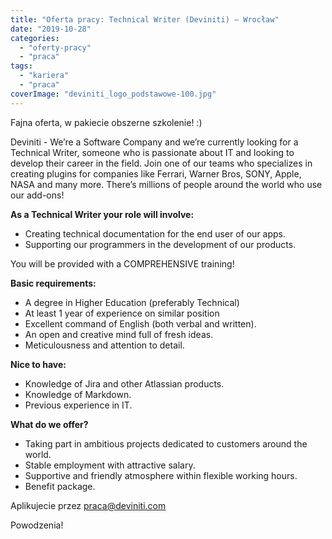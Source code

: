 ```yaml
---
title: "Oferta pracy: Technical Writer (Deviniti) – Wrocław"
date: "2019-10-28"
categories:
  - "oferty-pracy"
  - "praca"
tags:
  - "kariera"
  - "praca"
coverImage: "deviniti_logo_podstawowe-100.jpg"
---
```


Fajna oferta, w pakiecie obszerne szkolenie! :)

Deviniti - We’re a Software Company and we’re currently looking for a Technical Writer, someone who is passionate about IT and looking to develop their career in the field. Join one of our teams who specializes in creating plugins for companies like Ferrari, Warner Bros, SONY, Apple, NASA and many more. There’s millions of people around the world who use our add-ons!

**As a Technical Writer your role will involve:**

- Creating technical documentation for the end user of our apps.
- Supporting our programmers in the development of our products.

You will be provided with a COMPREHENSIVE training!

**Basic requirements:**

- A degree in Higher Education (preferably Technical)
- At least 1 year of experience on similar position
- Excellent command of English (both verbal and written).
- An open and creative mind full of fresh ideas.
- Meticulousness and attention to detail.

**Nice to have:**

- Knowledge of Jira and other Atlassian products.
- Knowledge of Markdown.
- Previous experience in IT.

**What do we offer?**

- Taking part in ambitious projects dedicated to customers around the world.
- Stable employment with attractive salary.
- Supportive and friendly atmosphere within flexible working hours.
- Benefit package.

Aplikujecie przez [praca@deviniti.com](mailto:praca@deviniti.com)

Powodzenia!
